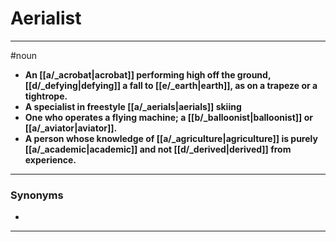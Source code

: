 # Aerialist
---
#noun
- **An [[a/_acrobat|acrobat]] performing high off the ground, [[d/_defying|defying]] a fall to [[e/_earth|earth]], as on a trapeze or a tightrope.**
- **A specialist in freestyle [[a/_aerials|aerials]] skiing**
- **One who operates a flying machine; a [[b/_balloonist|balloonist]] or [[a/_aviator|aviator]].**
- **A person whose knowledge of [[a/_agriculture|agriculture]] is purely [[a/_academic|academic]] and not [[d/_derived|derived]] from experience.**
---
### Synonyms
- 
---
